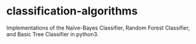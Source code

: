 # classification-algorithms
Implementations of the Naïve-Bayes Classifier, Random Forest Classifier, and Basic Tree Classifier in python3.
